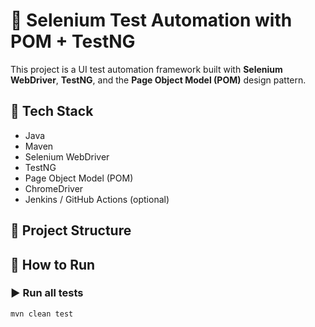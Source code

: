 # 🚀 Selenium Test Automation with POM + TestNG

This project is a UI test automation framework built with **Selenium WebDriver**, **TestNG**, and the **Page Object Model (POM)** design pattern.

## 🔧 Tech Stack
- Java
- Maven
- Selenium WebDriver
- TestNG
- Page Object Model (POM)
- ChromeDriver
- Jenkins / GitHub Actions (optional)

## 📁 Project Structure

## 🚀 How to Run

### ▶ Run all tests
```bash
mvn clean test
